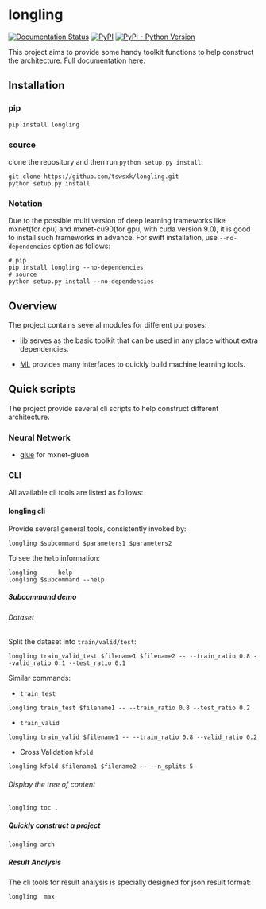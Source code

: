 # longling

[![Documentation Status](https://readthedocs.org/projects/longling/badge/?version=latest)](https://longling.readthedocs.io/zh/latest/index.html)
[![PyPI](https://img.shields.io/pypi/v/longling.svg)](https://pypi.python.org/pypi/longling)
[![PyPI - Python Version](https://img.shields.io/pypi/pyversions/longling.svg)](https://pypi.python.org/pypi/longling)

This project aims to provide some handy toolkit functions to help construct the
architecture. 
Full documentation [here](https://longling.readthedocs.io/zh/latest/index.html).

## Installation

### pip

```shell script
pip install longling
```

### source
clone the repository and then run `python setup.py install`:

```shell script
git clone https://github.com/tswsxk/longling.git
python setup.py install
```

### Notation
Due to the possible multi version of deep learning frameworks like 
mxnet(for cpu) and mxnet-cu90(for gpu, with cuda version 9.0), 
it is good to install such frameworks in advance. 
For swift installation, use `--no-dependencies` option as follows:

```shell script
# pip
pip install longling --no-dependencies
# source
python setup.py install --no-dependencies
```

## Overview
The project contains several modules for different purposes:

* [lib](https://longling.readthedocs.io/zh/latest/submodule/lib/index.html) serves as the basic toolkit that can be used in any place without extra dependencies.

* [ML](https://longling.readthedocs.io/zh/latest/submodule/ML/index.html) provides many interfaces to quickly build machine learning tools.

## Quick scripts
The project provide several cli scripts to help construct different 
architecture.

### Neural Network
* [glue](https://longling.readthedocs.io/zh/latest/submodule/ML/MxnetHelper/glue.html) for mxnet-gluon


### CLI
All available cli tools are listed as follows:

#### longling cli
Provide several general tools, consistently invoked by:

```shell script
longling $subcommand $parameters1 $parameters2
```

To see the `help` information:
```shell script
longling -- --help
longling $subcommand --help
```

##### Subcommand demo

###### Dataset
Split the dataset into `train/valid/test`:

```shell script
longling train_valid_test $filename1 $filename2 -- --train_ratio 0.8 --valid_ratio 0.1 --test_ratio 0.1 
```

Similar commands:

* `train_test`

```shell script
longling train_test $filename1 -- --train_ratio 0.8 --test_ratio 0.2 
```

* `train_valid`

```shell script
longling train_valid $filename1 -- --train_ratio 0.8 --valid_ratio 0.2 
```

* Cross Validation `kfold`

```shell script
longling kfold $filename1 $filename2 -- --n_splits 5
```

###### Display the tree of content

```shell script
longling toc .
```

##### Quickly construct a project

```shell script
longling arch 
```

##### Result Analysis
The cli tools for result analysis is specially designed for json result format:

```shell script
longling  max
```
